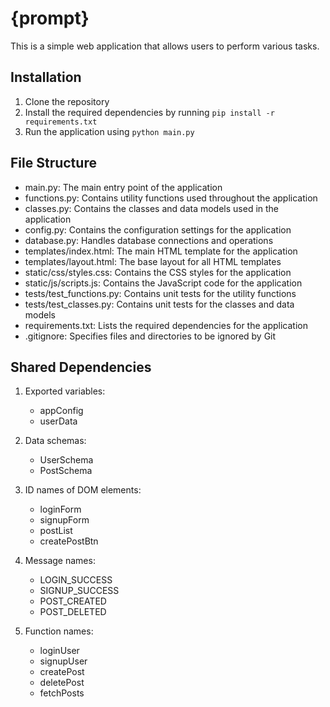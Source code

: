 # {prompt}

This is a simple web application that allows users to perform various tasks.

## Installation

1. Clone the repository
2. Install the required dependencies by running `pip install -r requirements.txt`
3. Run the application using `python main.py`

## File Structure

- main.py: The main entry point of the application
- functions.py: Contains utility functions used throughout the application
- classes.py: Contains the classes and data models used in the application
- config.py: Contains the configuration settings for the application
- database.py: Handles database connections and operations
- templates/index.html: The main HTML template for the application
- templates/layout.html: The base layout for all HTML templates
- static/css/styles.css: Contains the CSS styles for the application
- static/js/scripts.js: Contains the JavaScript code for the application
- tests/test_functions.py: Contains unit tests for the utility functions
- tests/test_classes.py: Contains unit tests for the classes and data models
- requirements.txt: Lists the required dependencies for the application
- .gitignore: Specifies files and directories to be ignored by Git

## Shared Dependencies

1. Exported variables:
   - appConfig
   - userData

2. Data schemas:
   - UserSchema
   - PostSchema

3. ID names of DOM elements:
   - loginForm
   - signupForm
   - postList
   - createPostBtn

4. Message names:
   - LOGIN_SUCCESS
   - SIGNUP_SUCCESS
   - POST_CREATED
   - POST_DELETED

5. Function names:
   - loginUser
   - signupUser
   - createPost
   - deletePost
   - fetchPosts
